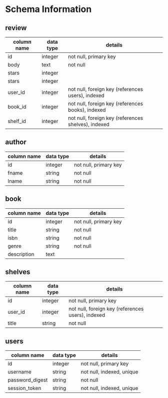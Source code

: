 # Schema Information

## review
column name | data type | details
------------|-----------|-----------------------
id          | integer   | not null, primary key
body        | text      | not null
stars       | integer   |
stars       | integer   |
user_id     | integer   | not null, foreign key (references users), indexed
book_id     | integer   | not null, foreign key (references books), indexed
shelf_id    | integer   | not null, foreign key (references shelves), indexed

## author
column name | data type | details
------------|-----------|-----------------------
id          | integer   | not null, primary key
fname       | string    | not null
lname       | string    | not null

## book
column name | data type | details
------------|-----------|-----------------------
id          | integer   | not null, primary key
title       | string    | not null
isbn        | string    | not null
genre       | string    | not null
description | text      |


## shelves
column name | data type | details
------------|-----------|-----------------------
id          | integer   | not null, primary key
user_id     | integer   | not null, foreign key (references users), indexed
title       | string    | not null


## users
column name     | data type | details
----------------|-----------|-----------------------
id              | integer   | not null, primary key
username        | string    | not null, indexed, unique
password_digest | string    | not null
session_token   | string    | not null, indexed, unique
